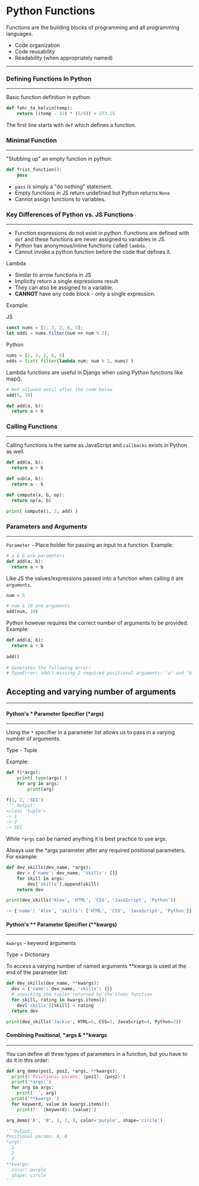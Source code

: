 # **Python Functions**

Functions are the building blocks of programming and all programming languages.
- Code organization
- Code reusability
- Readability (when appropriately named)
___
### **Defining Functions In Python**
___
Basic function definition in python:

```python
def fahr_to_kelvin(temp):
    return ((temp - 32) * (5/9)) + 273.15
```

The first line starts with `def` which defines a function.

### **Minimal Function**
___
"Stubbing up" an empty function in python:

```python
def frist_function():
    pass
```
- `pass` is simply a "do nothing" statement.
- Empty functions in JS return undefined but Python returns `None`
- Cannot assign functions to variables.

### **Key Differences of Python vs. JS Functions**
___
- Function expressions do not exist in python. Functions are defined with `def` and these functions are never assigned to variables in JS.
- Python has anonymous/inline functions called `lambda`.
- Cannot invoke a python function before the code that defines it.

Lambda 
- Similar to arrow functions in JS 
- Implicity return a single expressions result 
- They can also be assigned to a variable. 
- **CANNOT** have any code block - only a single expression.

Example:

JS
```javascript
const nums = [1, 3, 2, 6, 5];
let odds = nums.filter(num => num % 2);
```
Python
```python
nums = [1, 3, 2, 6, 5]
odds = list( filter(lambda num: num % 2, nums) )
```

Lambda functions are useful in Django when using Python functions like map().

```python
# Not allowed until after the code below
add(5, 10)

def add(a, b):
  return a + b
```

### **Calling Functions**
___
Calling functions is the same as JavaScript and `callbacks` exists in Python as well.

```python
def add(a, b):
  return a + b
  
def sub(a, b):
  return a - b

def compute(a, b, op):
  return op(a, b)

print( compute(1, 2, add) )
```

### **Parameters and Arguments**
___
`Parameter` - Place holder for passing an input to a function.
Example:
```python
# a & b are parameters
def add(a, b):
  return a + b
```
Like JS the values/expressions passed into a function when calling it are `arguments`. 
```python
num = 5

# num & 10 are arguments
add(num, 10)
```
Python however requires the correct number of arguments to be provided.
Example:
```python
def add(a, b):
  return a + b
  
add()
  
# Generates the following error:
# TypeError: add() missing 2 required positional arguments: 'a' and 'b'
```
## **Accepting and varying number of arguments**
___

#### Python's * Parameter Specifier (*args)
___
Using the `*` specifier in a parameter list allows us to pass in a varying number of arguments.

Type - Tuple

Example:
```python
def f(*args):
    print( type(args) )
    for arg in args:
        print(arg)

f(1, 2, 'SEI')
''' Output:
<class 'tuple'>
-> 1
-> 2
-> SEI
```
While `*args` can be named anything it is best practice to use args.

Always use the *args parameter after any required positional parameters. For example:
```python
def dev_skills(dev_name, *args):
    dev = {'name': dev_name, 'skills': []}
    for skill in args:
        dev['skills'].append(skill)
    return dev

print(dev_skills('Alex', 'HTML', 'CSS', 'JavaScript', 'Python'))

-> {'name': 'Alex', 'skills': ['HTML', 'CSS', 'JavaScript', 'Python']}
```
#### Python's ** Parameter Specifier (**kwargs)
___
`kwargs` - keyword arguments

Type = Dictionary

To access a varying number of named arguments **kwargs is used at the end of the parameter list:
```python
def dev_skills(dev_name, **kwargs):
  dev = {'name': dev_name, 'skills': {}}
  # unpacking the tuples returned by the items function
  for skill, rating in kwargs.items():
    dev['skills'][skill] = rating
  return dev

print(dev_skills('Jackie', HTML=5, CSS=3, JavaScript=4, Python=2))
```
#### Combining Positional, *args & **kwargs
___
You can define all three types of parameters in a function, but you have to do it in this order:

```python
def arg_demo(pos1, pos2, *args, **kwargs):
  print(f'Positional params: {pos1}, {pos2}')
  print('*args:')
  for arg in args:
    print(' ', arg)
  print('**kwargs:')
  for keyword, value in kwargs.items():
    print(f'  {keyword}: {value}')

arg_demo('A', 'B', 1, 2, 3, color='purple', shape='circle')

'''Output:
Positional params: A, B
*args:
  1
  2
  3
**kwargs:
  color: purple
  shape: circle
'''
```